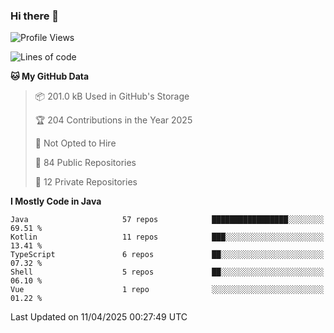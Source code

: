 ### Hi there 👋


<!--START_SECTION:waka-->
![Profile Views](http://img.shields.io/badge/Profile%20Views-0-blue)

![Lines of code](https://img.shields.io/badge/From%20Hello%20World%20I%27ve%20Written-3.3%20million%20lines%20of%20code-blue)

**🐱 My GitHub Data** 

> 📦 201.0 kB Used in GitHub's Storage 
 > 
> 🏆 204 Contributions in the Year 2025
 > 
> 🚫 Not Opted to Hire
 > 
> 📜 84 Public Repositories 
 > 
> 🔑 12 Private Repositories 
 > 
**I Mostly Code in Java** 

```text
Java                     57 repos            █████████████████░░░░░░░░   69.51 % 
Kotlin                   11 repos            ███░░░░░░░░░░░░░░░░░░░░░░   13.41 % 
TypeScript               6 repos             ██░░░░░░░░░░░░░░░░░░░░░░░   07.32 % 
Shell                    5 repos             ██░░░░░░░░░░░░░░░░░░░░░░░   06.10 % 
Vue                      1 repo              ░░░░░░░░░░░░░░░░░░░░░░░░░   01.22 % 
```




 Last Updated on 11/04/2025 00:27:49 UTC
<!--END_SECTION:waka-->
